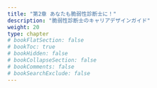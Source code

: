 ```yaml
---
title: "第2章 あなたも脆弱性診断士に！"
description: "脆弱性診断士のキャリアデザインガイド"
weight: 20
type: chapter
# bookFlatSection: false
# bookToc: true
# bookHidden: false
# bookCollapseSection: false
# bookComments: false
# bookSearchExclude: false
---
```


